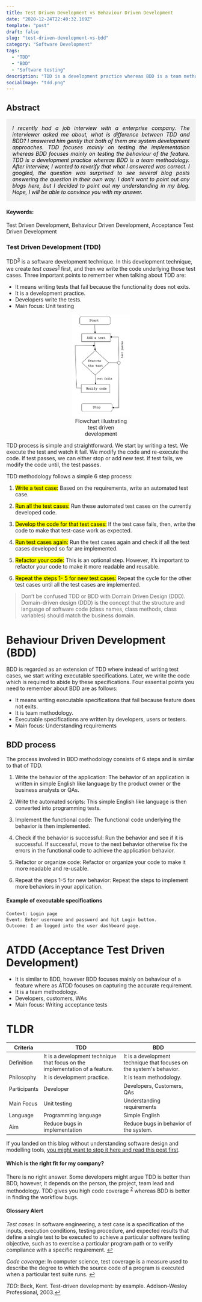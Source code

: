```yaml
---
title: Test Driven Development vs Behaviour Driven Development
date: "2020-12-24T22:40:32.169Z"
template: "post"
draft: false
slug: "test-driven-development-vs-bdd"
category: "Software Development"
tags:
  - "TDD"
  - "BDD"
  - "Software testing"
description: "TDD is a development practice whereas BDD is a team methodology. After interview, I wanted to reverify that what I answered was correct."
socialImage: "tdd.png"
---
```


## Abstract

<div class="abstract" style="background-color: #f1f0f0; color: rgba(0, 0, 0, 1); padding: 1rem;font-style: italic;text-align: justify;">
I recently had a job interview with a enterprise company. The interviewer asked me about, what is difference between TDD and BDD? I answered him gently that both of them are system development approaches. TDD focuses mainly on testing the implementation whereas BDD focuses mainly on testing the behaviour of the feature. TDD is a development practice whereas BDD is a team methodology. After interview, I wanted to reverify that what I answered was correct. I googled, the question was surprised to see several blog posts answering the question in their own way. I don’t want to point out any blogs here, but I decided to point out my understanding in my blog. Hope, I will be able to convince you with my answer.
</div>

#### Keywords:

Test Driven Development, Behaviour Driven Development, Acceptance Test Driven Development

### Test Driven Development (TDD)

TDD<sup><a href="#fn3" id="ref2">3</a></sup> is a software development technique. In this development technique, we create _test cases_<sup><a href="#fn1" id="ref1">1</a></sup> first, and then we write the code underlying those test cases. Three important points to remember when talking about TDD are:

- It means writing tests that fail because the functionality does not exits.
- It is a development practice.
- Developers write the tests.
- Main focus: Unit testing

<style>
figure {text-align: center; width: 30%; margin: 0px auto; }
</style>
<figure>
    <img src="tdd.png" alt="TDD" />
    <figcaption>Flowchart illustrating test driven development</figcaption>
</figure>

TDD process is simple and straightforward. We start by writing a test. We execute the test and watch it fail. We modify the code and re-execute the code. If test passes, we can either stop or add new test. If test fails, we modify the code until, the test passes.

TDD methodology follows a simple 6 step process:

1. <mark>Write a test case:</mark> Based on the requirements, write an automated test case.

2. <mark>Run all the test cases:</mark> Run these automated test cases on the currently developed code.

3. <mark>Develop the code for that test cases:</mark> If the test case fails, then, write the code to make that test-case work as expected.

4. <mark>Run test cases again:</mark> Run the test cases again and check if all the test cases developed so far are implemented.

5. <mark>Refactor your code:</mark> This is an optional step. However, it’s important to refactor your code to make it more readable and reusable.

6. <mark>Repeat the steps 1- 5 for new test cases:</mark> Repeat the cycle for the other test cases until all the test cases are implemented.

<blockquote>
  Don’t be confused TDD or BDD with Domain Driven Design (DDD). Domain-driven design (DDD) is the concept that the structure and language of software code (class names, class methods, class variables) should match the business domain.
</blockquote>

# Behaviour Driven Development (BDD)

BDD is regarded as an extension of TDD where instead of writing test cases, we start writing executable specifications. Later, we write the code which is required to abide by these specifications. Four essential points you need to remember about BDD are as follows:

- It means writing executable specifications that fail because feature does not exits.
- It is team methodology.
- Executable specifications are written by developers, users or testers.
- Main focus: Understanding requirements

## BDD process

The process involved in BDD methodology consists of 6 steps and is similar to that of TDD.

1. Write the behavior of the application: The behavior of an application is written in simple English like language by the product owner or the business analysts or QAs.

2. Write the automated scripts: This simple English like language is then converted into programming tests.

3. Implement the functional code: The functional code underlying the behavior is then implemented.

4. Check if the behavior is successful: Run the behavior and see if it is successful. If successful, move to the next behavior otherwise fix the errors in the functional code to achieve the application behavior.

5. Refactor or organize code: Refactor or organize your code to make it more readable and re-usable.

6. Repeat the steps 1-5 for new behavior: Repeat the steps to implement more behaviors in your application.

#### Example of executable specifications

```
Context: Login page
Event: Enter username and password and hit Login button.
Outcome: I am logged into the user dashboard page.
```

# ATDD (Acceptance Test Driven Development)

- It is similar to BDD, however BDD focuses mainly on behaviour of a feature where as ATDD focuses on capturing the accurate requirement.
- It is a team methodology.
- Developers, customers, WAs
- Main focus: Writing acceptance tests

# TLDR

<table>
<thead>
  <tr>
    <th class="tg-fymr">Criteria</th>
    <th class="tg-0pky">TDD</th>
    <th class="tg-0pky">BDD</th>
  </tr>
</thead>
<tbody>
  <tr>
    <td class="tg-fymr">Definition</td>
    <td class="tg-0pky">It is a development technique that focus on the implementation of a feature.</td>
    <td class="tg-0pky">It is a development technique that focuses on the system's behavior. </td>
  </tr>
  <tr>
    <td class="tg-fymr">Philosophy</td>
    <td class="tg-0pky">It is development practice.</td>
    <td class="tg-0pky">It is team methodology. </td>
  </tr>
  <tr>
    <td class="tg-1wig">Participants</td>
    <td class="tg-0lax">Developer</td>
    <td class="tg-0lax">Developers, Customers, QAs</td>
  </tr>
  <tr>
    <td class="tg-1wig">Main Focus</td>
    <td class="tg-0lax">Unit testing</td>
    <td class="tg-0lax">Understanding requirements</td>
  </tr>
  <tr>
    <td class="tg-1wig">Language</td>
    <td class="tg-0lax">Programming language</td>
    <td class="tg-0lax">Simple English</td>
  </tr>
  <tr>
    <td class="tg-1wig">Aim</td>
    <td class="tg-0lax">Reduce bugs in implementation</td>
    <td class="tg-0lax">Reduce bugs in behavior of the system.</td>
  </tr>
</tbody>
</table>

If you landed on this blog without understanding software design and modelling tools, [you might want to stop it here and read this post first](/posts/2019-04-05--survey-about-mdse/survey-about-mdse/).

#### Which is the right fit for my company?

There is no right answer. Some developers might argue TDD is better than BDD, however, it depends on the person, the project, team lead and methodology. TDD gives you high code coverage <sup><a href="#fn2" id="ref2">2</a></sup> whereas BDD is better in finding the workflow bugs.

#### Glossary Alert

<p id="fn1"><em>Test cases</em>: In software engineering, a test case is a specification of the inputs, execution conditions, testing procedure, and expected results that define a single test to be executed to achieve a particular software testing objective, such as to exercise a particular program path or to verify compliance with a specific requirement. <a href="#ref1" title="Jump back to footnote 2 in the text.">↩</a></p>

<p id="fn2"><em>Code coverage</em>: In computer science, test coverage is a measure used to describe the degree to which the source code of a program is executed when a particular test suite runs. <a href="#ref2" title="Jump back to footnote 2 in the text.">↩</a><p>

<p id="fn3"> <em>TDD</em>: Beck, Kent. Test-driven development: by example. Addison-Wesley Professional, 2003.<a href="#ref3" title="Jump back to footnote 2 in the text.">↩</a><p>
